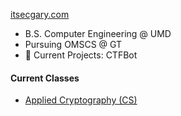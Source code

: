 [itsecgary.com](https://itsecgary.com)

- B.S. Computer Engineering @ UMD
- Pursuing OMSCS @ GT
- 🔭 Current Projects: CTFBot

#### Current Classes
- [Applied Cryptography (CS)](https://omscs.gatech.edu/cs-6260-applied-cryptography)


